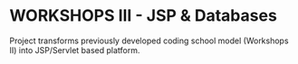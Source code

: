 # WORKSHOPS III - JSP & Databases

Project transforms previously developed coding school model (Workshops II) into JSP/Servlet based platform. 